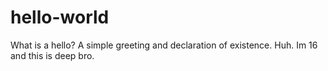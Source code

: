 # hello-world

What is a hello? A simple greeting and declaration of existence. Huh. Im 16 and this is deep bro.
